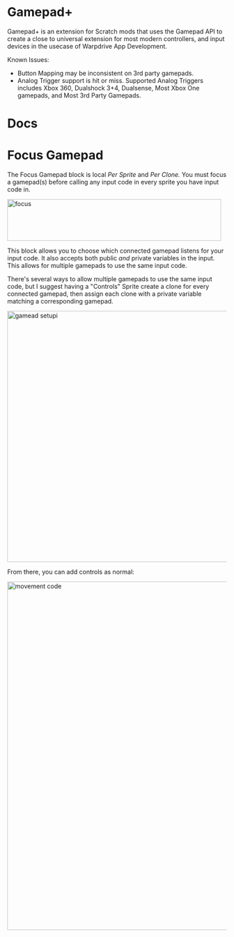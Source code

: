 # Gamepad+
Gamepad+ is an extension for Scratch mods that uses the Gamepad API to create a close to universal extension for most modern controllers, and input devices in the usecase of Warpdrive App Development.

Known Issues:
- Button Mapping may be inconsistent on 3rd party gamepads.
- Analog Trigger support is hit or miss. Supported Analog Triggers includes Xbox 360, Dualshock 3+4, Dualsense, Most Xbox One gamepads, and Most 3rd Party Gamepads.

# Docs
# Focus Gamepad

The Focus Gamepad block is local *Per Sprite* and *Per Clone.* You must focus a gamepad(s) before calling any input code in every sprite you have input code in.

<img width="491" height="96" alt="focus" src="https://github.com/user-attachments/assets/8155c540-8a0e-4771-8c22-fe4436d2aa71" />

This block allows you to choose which connected gamepad listens for your input code. It also accepts both public *and* private variables in the input. This allows for multiple gamepads to use the same input code.

There's several ways to allow multiple gamepads to use the same input code, but I suggest having a "Controls" Sprite create a clone for every connected gamepad, then assign each clone with a private variable matching a corresponding gamepad.

<img width="687" height="577" alt="gamead setupi" src="https://github.com/user-attachments/assets/d3526c72-e6db-4c40-98ae-2d7534473e7e" />

From there, you can add controls as normal:

<img width="1670" height="801" alt="movement code" src="https://github.com/user-attachments/assets/73c492d1-5fac-465e-9def-2f278a9e38e5" />
